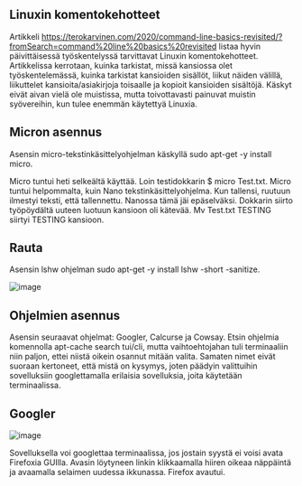 ## Linuxin komentokehotteet

Artikkeli https://terokarvinen.com/2020/command-line-basics-revisited/?fromSearch=command%20line%20basics%20revisited listaa hyvin päivittäisessä työskentelyssä tarvittavat 
Linuxin komentokehotteet. Artikkelissa kerrotaan, kuinka tarkistat, missä kansiossa olet työskentelemässä, kuinka tarkistat kansioiden sisällöt, liikut näiden välillä, liikuttelet kansioita/asiakirjoja toisaalle ja kopioit kansioiden sisältöjä. Käskyt eivät aivan vielä ole muistissa, mutta toivottavasti painuvat muistin syövereihin, kun tulee enemmän käytettyä Linuxia. 

## Micron asennus

Asensin micro-tekstinkäsittelyohjelman käskyllä sudo apt-get -y install micro. 

Micro tuntui heti selkeältä käyttää. Loin testidokkarin $ micro Test.txt. Micro tuntui helpommalta, kuin Nano tekstinkäsittelyohjelma. Kun tallensi, ruutuun ilmestyi teksti, että tallennettu. Nanossa tämä jäi epäselväksi. Dokkarin siirto työpöydältä uuteen luotuun kansioon oli kätevää. Mv Test.txt TESTING siirtyi TESTING kansioon. 

## Rauta

Asensin lshw ohjelman sudo apt-get -y install lshw -short -sanitize. 

![image](https://user-images.githubusercontent.com/82024427/213912573-168a8248-35bd-4092-8439-2f9507339000.png)

## Ohjelmien asennus 

Asensin seuraavat ohjelmat: Googler, Calcurse ja Cowsay. Etsin ohjelmia komennolla apt-cache search tui/cli, mutta vaihtoehtojahan tuli terminaaliin niin paljon, ettei niistä oikein osannut mitään valita. Samaten nimet eivät suoraan kertoneet, että mistä on kysymys, joten päädyin valittuihin sovelluksiin googlettamalla erilaisia sovelluksia, joita käytetään terminaalissa. 

## Googler

![image](https://user-images.githubusercontent.com/82024427/213912722-49da35fc-1866-4761-a4d0-878c2e8da97d.png)

Sovelluksella voi googlettaa terminaalissa, jos jostain syystä ei voisi avata Firefoxia GUIlla. Avasin löytyneen linkin klikkaamalla hiiren oikeaa näppäintä ja avaamalla selaimen uudessa ikkunassa. Firefox avautui. 
